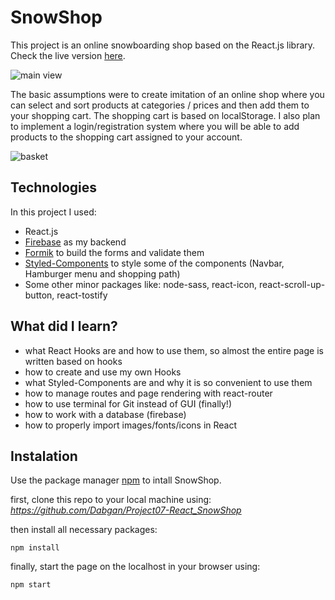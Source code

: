 # SnowShop

This project is an online snowboarding shop based on the React.js library. Check the live version [here](https://snow-shop.netlify.app).

![main view](https://i.imgur.com/YIF0kwX.png "main page preview")

The basic assumptions were to create imitation of an online shop where you can select and sort products at categories / prices and then add them to your shopping cart. The shopping cart is based on localStorage. I also plan to implement a login/registration system where you will be able to add products to the shopping cart assigned to your account.

![basket](https://i.imgur.com/Mk4JuyZ.png "shopping cart preview")

## Technologies

In this project I used:

-   React.js
-   [Firebase](https://firebase.google.com/) as my backend
-   [Formik](https://jaredpalmer.com/formik/) to build the forms and validate them
-   [Styled-Components](https://styled-components.com/) to style some of the components (Navbar, Hamburger menu and shopping path)
-   Some other minor packages like: node-sass, react-icon, react-scroll-up-button, react-tostify

## What did I learn?

-   what React Hooks are and how to use them, so almost the entire page is written based on hooks
-   how to create and use my own Hooks
-   what Styled-Components are and why it is so convenient to use them
-   how to manage routes and page rendering with react-router
-   how to use terminal for Git instead of GUI (finally!)
-   how to work with a database (firebase)
-   how to properly import images/fonts/icons in React

## Instalation

Use the package manager [npm](https://www.npmjs.com/) to intall SnowShop.

first, clone this repo to your local machine using: _https://github.com/Dabgan/Project07-React_SnowShop_

then install all necessary packages:

```
npm install
```

finally, start the page on the localhost in your browser using:

```
npm start
```
